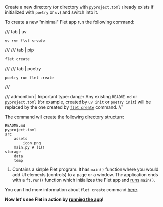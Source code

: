 Create a new directory (or directory with `pyproject.toml` already exists if initialized with `poetry` or `uv`) and switch into it.

To create a new "minimal" Flet app run the following command:

/// tab | uv
```bash
uv run flet create
```
///
/// tab | pip
```bash
flet create
```
///
/// tab | poetry
```bash
poetry run flet create
```
///

/// admonition | Important
    type: danger
Any existing `README.md` or `pyproject.toml` (for example, created by `uv init` or `poetry init`)
will be replaced by the one created by [`flet create`](../cli/create.md) command.
///

The command will create the following directory structure:

```tree
README.md
pyproject.toml
src
    assets
        icon.png
    main.py # (1)!
storage
    data
    temp
```

1. Contains a simple Flet program.
    It has `main()` function where you would add UI elements (controls) to a page or a window.
    The application ends with a `ft.run()` function which initializes the Flet app and [runs](running-app.md) `main()`.

You can find more information about `flet create` command [here](../cli/create.md).

**Now let's see Flet in action by [running the app](running-app.md)!**
